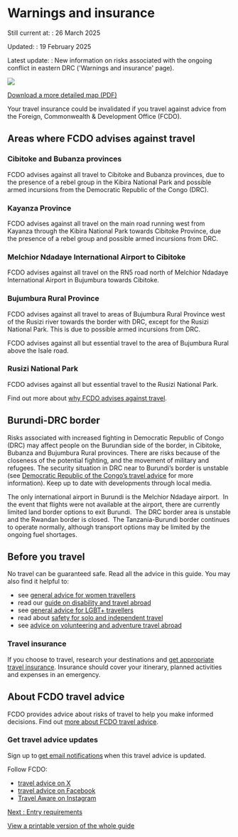 # Warnings and insurance

Still current at:
:   26 March 2025

Updated:
:   19 February 2025

Latest update:
:   New information on risks associated with the ongoing conflict in eastern DRC ('Warnings and insurance' page).

![](https://assets.publishing.service.gov.uk/media/64b9159d06f78d000d7425a4/ANNEX_A_-_Burundi_Travel_Advice_map_two_jpeg.jpg)


[Download a more detailed map (PDF)](https://assets.publishing.service.gov.uk/media/64b9159d06f78d000d7425a5/ANNEX_A_-_Burundi_Travel_Advice_map_one_PDF.pdf)

Your travel insurance could be invalidated if you travel against advice from the Foreign, Commonwealth & Development Office (FCDO).

## Areas where FCDO advises against travel

### Cibitoke and Bubanza provinces

FCDO advises against all travel to Cibitoke and Bubanza provinces, due to the presence of a rebel group in the Kibira National Park and possible armed incursions from the Democratic Republic of the Congo (DRC).

### Kayanza Province

FCDO advises against all travel on the main road running west from Kayanza through the Kibira National Park towards Cibitoke Province, due the presence of a rebel group and possible armed incursions from DRC.

### Melchior Ndadaye International Airport to Cibitoke

FCDO advises against all travel on the RN5 road north of Melchior Ndadaye International Airport in Bujumbura towards Cibitoke.

### Bujumbura Rural Province

FCDO advises against all travel to areas of Bujumbura Rural Province west of the Rusizi river towards the border with DRC, except for the Rusizi National Park. This is due to possible armed incursions from DRC.

FCDO advises against all but essential travel to the area of Bujumbura Rural above the Isale road.

### Rusizi National Park

FCDO advises against all but essential travel to the Rusizi National Park.

Find out more about [why FCDO advises against travel](/foreign-travel-advice/burundi/regional-risks).

## Burundi-DRC border

Risks associated with increased fighting in Democratic Republic of Congo (DRC) may affect people on the Burundian side of the border, in Cibitoke, Bubanza and Bujumbura Rural provinces. There are risks because of the closeness of the potential fighting, and the movement of military and refugees. The security situation in DRC near to Burundi’s border is unstable (see [Democratic Republic of the Congo’s travel advice](https://www.gov.uk/foreign-travel-advice/democratic-republic-of-the-congo) for more information). Keep up to date with developments through local media.

The only international airport in Burundi is the Melchior Ndadaye airport.  In the event that flights were not available at the airport, there are currently limited land border options to exit Burundi.  The DRC border area is unstable and the Rwandan border is closed.  The Tanzania-Burundi border continues to operate normally, although transport options may be limited by the ongoing fuel shortages.

## Before you travel

No travel can be guaranteed safe. Read all the advice in this guide. You may also find it helpful to:

* see [general advice for women travellers](https://www.gov.uk/guidance/advice-for-women-travelling-abroad)
* read our [guide on disability and travel abroad](https://www.gov.uk/government/publications/disabled-travellers)
* see [general advice for LGBT+ travellers](https://www.gov.uk/guidance/lesbian-gay-bisexual-and-transgender-foreign-travel-advice)
* read about [safety for solo and independent travel](https://www.gov.uk/guidance/solo-and-independent-travel)
* see [advice on volunteering and adventure travel abroad](https://www.gov.uk/guidance/safer-adventure-travel-and-volunteering-overseas)

### Travel insurance

If you choose to travel, research your destinations and [get appropriate travel insurance](https://www.gov.uk/guidance/foreign-travel-insurance). Insurance should cover your itinerary, planned activities and expenses in an emergency.

## About FCDO travel advice

FCDO provides advice about risks of travel to help you make informed decisions. Find out [more about FCDO travel advice](https://www.gov.uk/guidance/about-foreign-commonwealth-development-office-travel-advice).

### Get travel advice updates

Sign up to [get email notifications](https://www.gov.uk/foreign-travel-advice/burundi/email-signup) when this travel advice is updated.

Follow FCDO:

* [travel advice on X](https://x.com/fcdotravelgovuk)
* [travel advice on Facebook](https://www.facebook.com/FCDOTravel/)
* [Travel Aware on Instagram](https://www.instagram.com/accounts/login/?next=https%3A%2F%2Fwww.instagram.com%2Ftravelaware%2F&is_from_rle)

[Next
:
Entry requirements](/foreign-travel-advice/burundi/entry-requirements)

[View a printable version of the whole guide](/foreign-travel-advice/burundi/print)